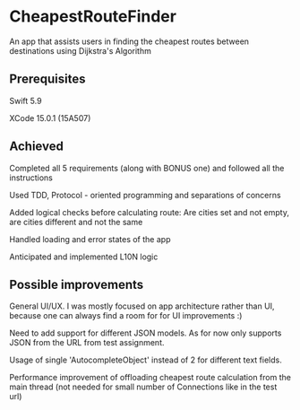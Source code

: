 # CheapestRouteFinder

An app that assists users in finding the cheapest routes between destinations using Dijkstra's Algorithm

## Prerequisites

Swift 5.9

XCode 15.0.1 (15A507)

## Achieved

Completed all 5 requirements (along with BONUS one) and followed all the instructions

Used TDD, Protocol - oriented programming and separations of concerns

Added logical checks before calculating route: Are cities set and not empty, are cities different and not the same

Handled loading and error states of the app

Anticipated and implemented L10N logic

## Possible improvements

General UI/UX. I was mostly focused on app architecture rather than UI, because one can always find a room for for UI improvements :)

Need to add support for different JSON models. As for now only supports JSON from the URL from test assignment. <br/>

Usage of single 'AutocompleteObject' instead of 2 for different text fields.

Performance improvement of offloading cheapest route calculation from the main thread (not needed for small number of Connections like in the test url)
